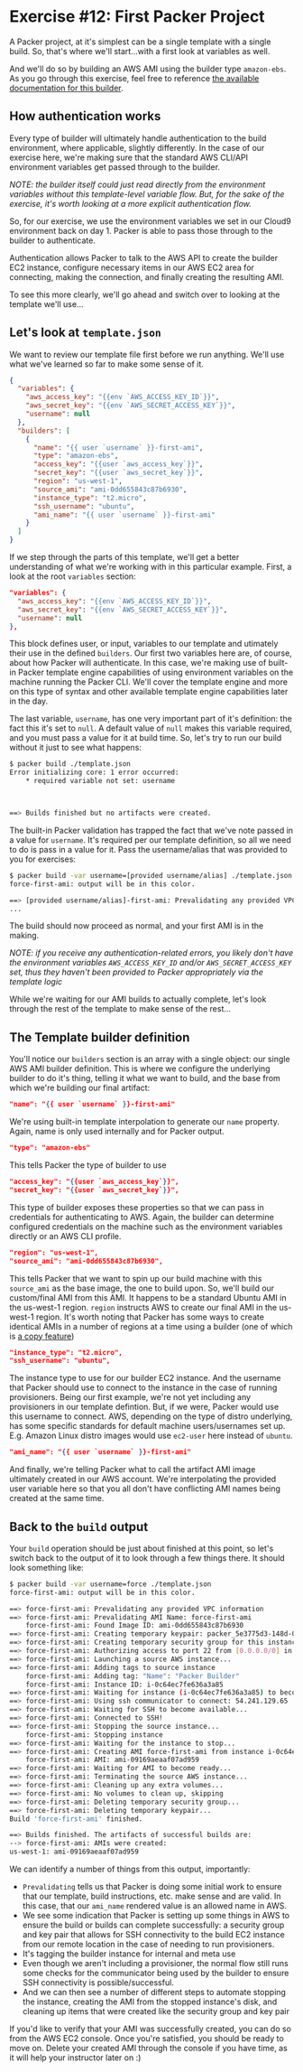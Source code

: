 # Exercise #12: First Packer Project

A Packer project, at it's simplest can be a single template with a single build. So, that's where we'll start...with a first look at variables as well.

And we'll do so by building an AWS AMI using the builder type `amazon-ebs`. As you go through this exercise, feel free to reference [the available documentation for this builder](https://www.packer.io/docs/builders/amazon-ebs.html).

## How authentication works

Every type of builder will ultimately handle authentication to the build environment, where applicable, slightly differently. In the case of our exercise here, we're making sure that the standard AWS CLI/API environment variables get passed through to the builder.

*NOTE: the builder itself could just read directly from the environment variables without this template-level variable flow. But, for the sake of the exercise, it's worth looking at a more explicit authentication flow.*

So, for our exercise, we use the environment variables we set in our Cloud9 environment back on day 1. Packer is able to pass those through to the builder to authenticate.

Authentication allows Packer to talk to the AWS API to create the builder EC2 instance, configure necessary items in our AWS EC2 area for connecting, making the connection, and finally creating the resulting AMI.

To see this more clearly, we'll go ahead and switch over to looking at the template we'll use...

## Let's look at `template.json`

We want to review our template file first before we run anything. We'll use what we've learned so far to make some sense of it.

```json
{
  "variables": {
    "aws_access_key": "{{env `AWS_ACCESS_KEY_ID`}}",
    "aws_secret_key": "{{env `AWS_SECRET_ACCESS_KEY`}}",
    "username": null
  },
  "builders": [
    {
      "name": "{{ user `username` }}-first-ami",
      "type": "amazon-ebs",
      "access_key": "{{user `aws_access_key`}}",
      "secret_key": "{{user `aws_secret_key`}}",
      "region": "us-west-1",
      "source_ami": "ami-0dd655843c87b6930",
      "instance_type": "t2.micro",
      "ssh_username": "ubuntu",
      "ami_name": "{{ user `username` }}-first-ami"
    }
  ]
}
```

If we step through the parts of this template, we'll get a better understanding of what we're working with in this particular example. First, a look at the root `variables` section:

```json
"variables": {
  "aws_access_key": "{{env `AWS_ACCESS_KEY_ID`}}",
  "aws_secret_key": "{{env `AWS_SECRET_ACCESS_KEY`}}",
  "username": null
},
```

This block defines user, or input, variables to our template and utimately their use in the defined `builders`. Our first two variables here are, of course, about how Packer will authenticate. In this case, we're making use of built-in Packer template engine capabilities of using environment variables on the machine running the Packer CLI. We'll cover the template engine and more on this type of syntax and other available template engine capabilities later in the day.

The last variable, `username`, has one very important part of it's definition: the fact this it's set to `null`. A default value of `null` makes this variable required, and you must pass a value for it at build time. So, let's try to run our build without it just to see what happens:

```bash
$ packer build ./template.json
Error initializing core: 1 error occurred:
	* required variable not set: username



==> Builds finished but no artifacts were created.

```

The built-in Packer validation has trapped the fact that we've note passed in a value for `username`. It's required per our template definition, so all we need to do is pass in a value for it. Pass the username/alias that was provided to you for exercises:

```bash
$ packer build -var username=[provided username/alias] ./template.json
force-first-ami: output will be in this color.

==> [provided username/alias]-first-ami: Prevalidating any provided VPC information
...
```

The build should now proceed as normal, and your first AMI is in the making.

*NOTE: if you receive any authentication-related errors, you likely don't have the environment variables `AWS_ACCESS_KEY_ID` and/or `AWS_SECRET_ACCESS_KEY` set, thus they haven't been provided to Packer appropriately via the template logic*

While we're waiting for our AMI builds to actually complete, let's look through the rest of the template to make sense of the rest...

## The Template builder definition

You'll notice our `builders` section is an array with a single object: our single AWS AMI builder definition. This is where we configure the underlying builder to do it's thing, telling it what we want to build, and the base from which we're building our final artifact:

```json
"name": "{{ user `username` }}-first-ami"
```
We're using built-in template interpolation to generate our `name` property. Again, name is only used internally and for Packer output.

```json
"type": "amazon-ebs"
```
This tells Packer the type of builder to use

```json
"access_key": "{{user `aws_access_key`}}",
"secret_key": "{{user `aws_secret_key`}}",
```
This type of builder exposes these properties so that we can pass in credentials for authenticating to AWS. Again, the builder can determine configured credentials on the machine such as the environment variables directly or an AWS CLI profile.

```json
"region": "us-west-1",
"source_ami": "ami-0dd655843c87b6930",
```
This tells Packer that we want to spin up our build machine with this `source_ami` as the base image, the one to build upon. So, we'll build our custom/final AMI from this AMI. It happens to be a standard Ubuntu AMI in the us-west-1 region. `region` instructs AWS to create our final AMI in the us-west-1 region. It's worth noting that Packer has some ways to create identical AMIs in a number of regions at a time using a builder (one of which is [a copy feature](https://www.packer.io/docs/builders/amazon-ebs.html#ami_regions))

```json
"instance_type": "t2.micro",
"ssh_username": "ubuntu",
```
The instance type to use for our builder EC2 instance. And the username that Packer should use to connect to the instance in the case of running provisioners. Being our first example, we're not yet including any provisioners in our template defintion. But, if we were, Packer would use this username to connect. AWS, depending on the type of distro underlying, has some specific standards for default machine users/usernames set up. E.g. Amazon Linux distro images would use `ec2-user` here instead of `ubuntu`.

```json
"ami_name": "{{ user `username` }}-first-ami"
```
And finally, we're telling Packer what to call the artifact AMI image ultimately created in our AWS account. We're interpolating the provided user variable here so that you all don't have conflicting AMI names being created at the same time.

## Back to the `build` output

Your `build` operation should be just about finished at this point, so let's switch back to the output of it to look through a few things there. It should look something like:

```bash
$ packer build -var username=force ./template.json
force-first-ami: output will be in this color.

==> force-first-ami: Prevalidating any provided VPC information
==> force-first-ami: Prevalidating AMI Name: force-first-ami
    force-first-ami: Found Image ID: ami-0dd655843c87b6930
==> force-first-ami: Creating temporary keypair: packer_5e3775d3-148d-0e42-7420-090998d223a9
==> force-first-ami: Creating temporary security group for this instance: packer_5e3775d5-a3f5-e508-3862-e7bcc7554487
==> force-first-ami: Authorizing access to port 22 from [0.0.0.0/0] in the temporary security groups...
==> force-first-ami: Launching a source AWS instance...
==> force-first-ami: Adding tags to source instance
    force-first-ami: Adding tag: "Name": "Packer Builder"
    force-first-ami: Instance ID: i-0c64ec7fe636a3a85
==> force-first-ami: Waiting for instance (i-0c64ec7fe636a3a85) to become ready...
==> force-first-ami: Using ssh communicator to connect: 54.241.129.65
==> force-first-ami: Waiting for SSH to become available...
==> force-first-ami: Connected to SSH!
==> force-first-ami: Stopping the source instance...
    force-first-ami: Stopping instance
==> force-first-ami: Waiting for the instance to stop...
==> force-first-ami: Creating AMI force-first-ami from instance i-0c64ec7fe636a3a85
    force-first-ami: AMI: ami-09169aeaaf07ad959
==> force-first-ami: Waiting for AMI to become ready...
==> force-first-ami: Terminating the source AWS instance...
==> force-first-ami: Cleaning up any extra volumes...
==> force-first-ami: No volumes to clean up, skipping
==> force-first-ami: Deleting temporary security group...
==> force-first-ami: Deleting temporary keypair...
Build 'force-first-ami' finished.

==> Builds finished. The artifacts of successful builds are:
--> force-first-ami: AMIs were created:
us-west-1: ami-09169aeaaf07ad959
```

We can identify a number of things from this output, importantly:

* `Prevalidating` tells us that Packer is doing some initial work to ensure that our template, build instructions, etc. make sense and are valid. In this case, that our `ami_name` rendered value is an allowed name in AWS.
* We see some indication that Packer is setting up some things in AWS to ensure the build or builds can complete successfully: a security group and key pair that allows for SSH connectivity to the build EC2 instance from our remote location in the case of needing to run provisioners.
* It's tagging the builder instance for internal and meta use
* Even though we aren't including a provisioner, the normal flow still runs some checks for the communicator being used by the builder to ensure SSH connectivity is possible/successful.
* And we can then see a number of different steps to automate stopping the instance, creating the AMI from the stopped instance's disk, and cleaning up items that were created like the security group and key pair

If you'd like to verify that your AMI was successfully created, you can do so from the AWS EC2 console. Once you're satisfied, you should be ready to move on. Delete your created AMI through the console if you have time, as it will help your instructor later on :)
